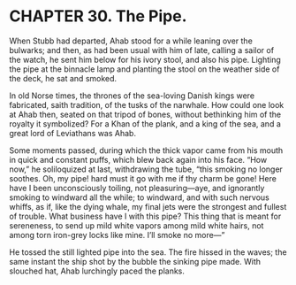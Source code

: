 # CHAPTER 30. The Pipe.

When Stubb had departed, Ahab stood for a while leaning over the bulwarks; and
then, as had been usual with him of late, calling a sailor of the watch, he sent
him below for his ivory stool, and also his pipe. Lighting the pipe at the
binnacle lamp and planting the stool on the weather side of the deck, he sat and
smoked.

In old Norse times, the thrones of the sea-loving Danish kings were fabricated,
saith tradition, of the tusks of the narwhale. How could one look at Ahab then,
seated on that tripod of bones, without bethinking him of the royalty it
symbolized? For a Khan of the plank, and a king of the sea, and a great lord of
Leviathans was Ahab.

Some moments passed, during which the thick vapor came from his mouth in quick
and constant puffs, which blew back again into his face. “How now,” he
soliloquized at last, withdrawing the tube, “this smoking no longer soothes. Oh,
my pipe! hard must it go with me if thy charm be gone! Here have I been
unconsciously toiling, not pleasuring—aye, and ignorantly smoking to windward
all the while; to windward, and with such nervous whiffs, as if, like the dying
whale, my final jets were the strongest and fullest of trouble. What business
have I with this pipe? This thing that is meant for sereneness, to send up mild
white vapors among mild white hairs, not among torn iron-grey locks like mine.
I’ll smoke no more—”

He tossed the still lighted pipe into the sea. The fire hissed in the waves; the
same instant the ship shot by the bubble the sinking pipe made. With slouched
hat, Ahab lurchingly paced the planks.

